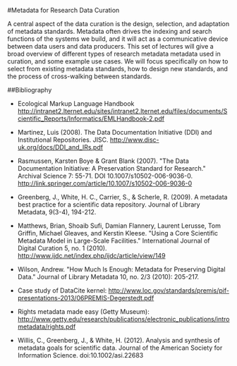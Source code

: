 #Metadata for Research Data Curation

A central aspect of the data curation is the design, selection, and adaptation of metadata standards. Metadata often drives the indexing and search functions of the systems we build, and it will act as a communicative device between data users and data producers. This set of lectures  will give a broad overview of different types of research metadata metadata used in curation, and some example use cases. We will focus specifically on how to select from existing metadata standards, how to design new standards, and the process of cross-walking between standards. 

##Bibliography

- Ecological Markup Language Handbook
http://intranet2.lternet.edu/sites/intranet2.lternet.edu/files/documents/Scientific_Reports/Informatics/EMLHandbook-2.pdf

- Martinez, Luis (2008). The Data Documentation Initiative (DDI) and Institutional Repositories. JISC.
http://www.disc-uk.org/docs/DDI_and_IRs.pdf

- Rasmussen, Karsten Boye & Grant Blank (2007). "The Data Documentation Initiative: A Preservation Standard for Research." Archival Science 7: 55-71. DOI 10.1007/s10502-006-9036-0.
http://link.springer.com/article/10.1007/s10502-006-9036-0

- Greenberg, J., White, H. C., Carrier, S., & Scherle, R. (2009). A metadata best practice for a scientific data repository. Journal of Library Metadata, 9(3-4), 194-212.

- Matthews, Brian, Shoaib Sufi, Damian Flannery, Laurent Lerusse, Tom Griffin, Michael Gleaves, and Kerstin Kleese. "Using a Core Scientific Metadata Model in Large-Scale Facilities." International Journal of Digital Curation 5, no. 1 (2010). http://www.ijdc.net/index.php/ijdc/article/view/149

- Wilson, Andrew. "How Much Is Enough: Metadata for Preserving Digital Data." Journal of Library Metadata 10, no. 2/3 (2010): 205-217.

- Case study of DataCite kernel: http://www.loc.gov/standards/premis/pif-presentations-2013/06PREMIS-Degerstedt.pdf

- Rights metadata made easy (Getty Museum): http://www.getty.edu/research/publications/electronic_publications/intrometadata/rights.pdf

- Willis, C., Greenberg, J., & White, H. (2012). Analysis and synthesis of metadata goals for scientific data. Journal of the American Society for Information Science. doi:10.1002/asi.22683

